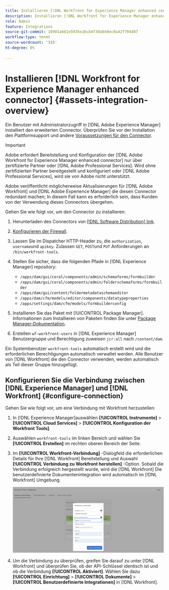 ```yaml
---
title: Installieren [!DNL Workfront for Experience Manager enhanced connector]
description: Installieren [!DNL Workfront for Experience Manager enhanced connector]
role: Admin
feature: Integrations
source-git-commit: 18901a6b1e5035e16cb4f30a040ec8a42f704d87
workflow-type: tm+mt
source-wordcount: '315'
ht-degree: 0%

---
```



# Installieren [!DNL Workfront for Experience Manager enhanced connector] {#assets-integration-overview}

Ein Benutzer mit Administratorzugriff in [!DNL Adobe Experience Manager] installiert den erweiterten Connector. Überprüfen Sie vor der Installation den Plattformsupport und andere [Voraussetzungen für den Connector](https://one.workfront.com/s/csh?context=2467&amp;pubname=the-new-workfront-experience).

>[!IMPORTANT]
>
>Adobe erfordert Bereitstellung und Konfiguration der [!DNL Adobe Workfront for Experience Manager enhanced connector] nur über zertifizierte Partner oder [!DNL Adobe Professional Services]. Wird ohne zertifizierten Partner bereitgestellt und konfiguriert oder [!DNL Adobe Professional Services], wird sie von Adobe nicht unterstützt.
>
>Adobe veröffentlicht möglicherweise Aktualisierungen für [!DNL Adobe Workfront] und [!DNL Adobe Experience Manager] die diesen Connector redundant machen; In diesem Fall kann es erforderlich sein, dass Kunden von der Verwendung dieses Connectors übergehen.

Gehen Sie wie folgt vor, um den Connector zu installieren:

1. Herunterladen des Connectors von [[!DNL Software Distribution] link](https://experience.adobe.com/#/downloads/content/software-distribution/en/aem.html?package=/content/software-distribution/en/details.html/content/dam/aem/public/adobe/packages/cq650/product/assets/workfront-tools.ui.apps.zip).

1. [Konfigurieren der Firewall](https://one.workfront.com/s/document-item?bundleId=the-new-workfront-experience&amp;topicId=Content%2FAdministration_and_Setup%2FGet_started-WF_administration%2Fconfigure-your-firewall.html).

1. Lassen Sie im Dispatcher HTTP-Header zu, die `authorization`, `username`und `apikey`. Zulassen `GET`, `POST`und `PUT` Anforderungen an `/bin/workfront-tools`.

1. Stellen Sie sicher, dass die folgenden Pfade in [!DNL Experience Manager] repository:

   * `/apps/dam/gui/coral/components/admin/schemaforms/formbuilder`
   * `/apps/dam/gui/coral/components/admin/folderschemaforms/formbuilder`
   * `/apps/dam/gui/content/foldermetadataschemaeditor`
   * `/apps/dam/cfm/models/editor/components/datatypeproperties`
   * `/apps/settings/dam/cfm/models/formbuilderconfig`

1. Installieren Sie das Paket mit [!UICONTROL Package Manager]. Informationen zum Installieren von Paketen finden Sie unter [Package Manager-Dokumentation](/help/sites-administering/package-manager.md).

1. Erstellen `wf-workfront-users` in [!DNL Experience Manager] Benutzergruppe und Berechtigung zuweisen `jcr:all` nach `/content/dam`.

Ein Systembenutzer `workfront-tools` automatisch erstellt wird und die erforderlichen Berechtigungen automatisch verwaltet werden. Alle Benutzer von [!DNL Workfront] die den Connector verwenden, werden automatisch als Teil dieser Gruppe hinzugefügt.

## Konfigurieren Sie die Verbindung zwischen [!DNL Experience Manager] und [!DNL Workfront] {#configure-connection}

Gehen Sie wie folgt vor, um eine Verbindung mit Workfront herzustellen:

1. In [!DNL Experience Manager]auswählen **[!UICONTROL Instrumente]** > **[!UICONTROL Cloud Services]** > **[!UICONTROL Konfiguration der Workfront Tools]**.

1. Auswählen `workfront-tools` im linken Bereich und wählen Sie **[!UICONTROL Erstellen]** im rechten oberen Bereich der Seite.

1. Im **[!UICONTROL Workfront-Verbindung]** -Dialogfeld die erforderlichen Details für Ihre [!DNL Workfront] Bereitstellung und Auswahl **[!UICONTROL Verbindung zu Workfront herstellen]** -Option. Sobald die Verbindung erfolgreich hergestellt wurde, wird die [!DNL Workfront] Die benutzerdefinierte Dokumentenintegration wird automatisch im [!DNL Workfront] Umgebung.

   ![Verbinden [!DNL Experience Manager] und [!DNL Workfront]](/help/assets/assets/wf-connection-config.png)

1. Um die Verbindung zu überprüfen, greifen Sie darauf zu unter [!DNL Workfront] und überprüfen Sie, ob der API-Schlüssel identisch ist und ob die Verbindung **[!UICONTROL Aktiviert]**. Wählen Sie dazu **[!UICONTROL Einrichtung]** > **[!UICONTROL Dokumente]** > **[!UICONTROL Benutzerdefinierte Integrationen]** in [!DNL Workfront].
